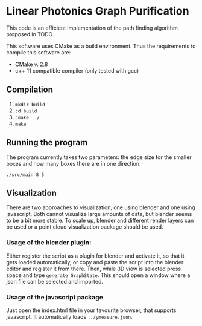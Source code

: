 


# Linear Photonics Graph Purification

This code is an efficient implementation of the path finding algorithm proposed in TODO.

This software uses CMake as a build environment.
Thus the requirements to compile this software are:
- CMake v. 2.8
- c++ 11 compatible compiler (only tested with gcc)


## Compilation
1. `mkdir build`
2. `cd build`
3. `cmake ../`
4. `make`

## Running the program

The program currently takes two parameters: the edge size for the smaller boxes and how many boxes there are in one direction.

```
./src/main 8 5
```

## Visualization

There are two approaches to visualization, one using blender and one using javascript. Both cannot visualize large amounts of data, but blender seems to be a bit more stable. To scale up, blender and different render layers can be used or a point cloud visualization package should be used.
### Usage of the blender plugin:
Either register the script as a plugin for blender and activate it, so that it gets loaded automatically, or copy and paste the script into the blender editor and register it from there.
Then, while 3D view is selected press space and type `generate GraphState`. This should open a window where a json file can be selected and imported.

### Usage of the javascript package

Just open the index.html file in your favourite browser, that supports javascript. It automatically loads `../ymeasure.json`.